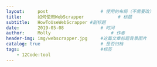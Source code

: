 ```yaml
---
layout:     post   				    # 使用的布局（不需要改）
title:      如何使用WebScrapper				# 标题
subtitle:   HowToUseWebScrapper #副标题
date:       2019-05-08 				# 时间
author:     Molly 						# 作者
header-img: img/webscrapper.jpg 	#这篇文章标题背景图片
catalog: true 						# 是否归档
tags:								#标签
    - 12Code:tool
---
```


